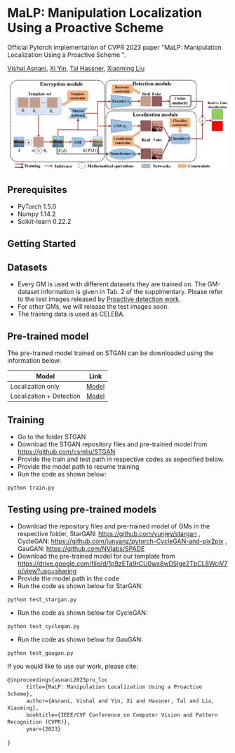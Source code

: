# MaLP: Manipulation Localization Using a Proactive Scheme
Official Pytorch implementation of CVPR 2023 paper "MaLP: Manipulation Localization Using a Proactive Scheme ".

[Vishal Asnani](https://github.com/vishal3477), [Xi Yin](https://xiyinmsu.github.io/), [Tal Hassner](https://talhassner.github.io/home/), [Xiaoming Liu](https://www.cse.msu.edu/~liuxm/index2.html)

![alt text](https://github.com/vishal3477/pro_loc/blob/main/images/overview_4.png?raw=true)
## Prerequisites

- PyTorch 1.5.0
- Numpy 1.14.2
- Scikit-learn 0.22.2

## Getting Started

## Datasets 
- Every GM is used with different datasets they are trained on. The GM-dataset information is given in Tab. 2 of the supplmentary. Please refer to the test images released by [Proactive detection work](https://github.com/vishal3477/proactive_IMD). 
- For other GMs, we will release the test images soon. 
- The training data is used as CELEBA.

## Pre-trained model
The pre-trained model trained on STGAN can be downloaded using the information below:

Model     | Link 
---------|--------
Localization only | [Model]()    
Localization + Detection | [Model]()    

## Training
- Go to the folder STGAN
- Download the STGAN repository files and pre-trained model from https://github.com/csmliu/STGAN
- Provide the train and test path in respective codes as sepecified below. 
- Provide the model path to resume training
- Run the code as shown below:

```
python train.py
```



## Testing using pre-trained models
- Download the repository files and pre-trained model of GMs in the respective folder, StarGAN: https://github.com/yunjey/stargan , CycleGAN: https://github.com/junyanz/pytorch-CycleGAN-and-pix2pix , GauGAN: https://github.com/NVlabs/SPADE
- Download the pre-trained model for our template from https://drive.google.com/file/d/1p9zETa9rCU0wx8wD5Ige2TbCL8WciV7o/view?usp=sharing
- Provide the model path in the code
- Run the code as shown below for StarGAN:

```
python test_stargan.py
```
- Run the code as shown below for CycleGAN:

```
python test_cyclegan.py
```
- Run the code as shown below for GauGAN:

```
python test_gaugan.py
```


If you would like to use our work, please cite:
```
@inproceedings{asnani2023pro_loc
      title={MaLP: Manipulation Localization Using a Proactive Scheme}, 
      author={Asnani, Vishal and Yin, Xi and Hassner, Tal and Liu, Xiaoming},
      booktitle={IEEE/CVF Conference on Computer Vision and Pattern Recognition (CVPR)},
      year={2023}
      
}
```
